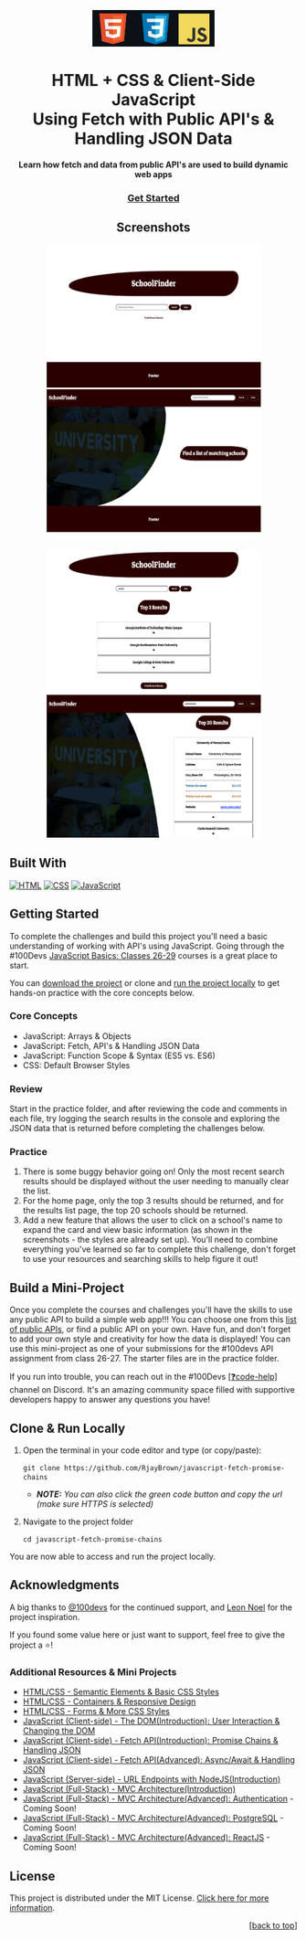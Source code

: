 <a name="readme-top"></a>

<!-- PROJECT LOGO -->
<div align="center">
  <a href="">
    <img src="screenshots/project-logo.png" alt="project-name" height="64">
  </a>
<h1 align="center">HTML + CSS & Client-Side JavaScript<br> Using Fetch with Public API's & Handling JSON Data</h1>
<h4>Learn how fetch and data from public API's are used to build dynamic web apps</h4>
</div>
<div align="center">
  <h3>
    <a href="#getting-started" target="_blank" rel="noreferrer noopener">Get Started</a>
  </h3>
</div>

<!-- SCREENSHOT -->
<h2 align="center">Screenshots</h2>

<div align="center">
  <img width="375" height="250" alt="project-screenshot" src="screenshots/project-screenshot.png">
  <img width="375" height="250" alt="project-screenshot" src="screenshots/project-screenshot-3.png">
  <h2 align="center"></h2>
</div>

<div align="center">
  <img width="375" height="250" alt="project-screenshot" src="screenshots/project-screenshot-2.png">
  <img width="375" height="250" alt="project-screenshot" src="screenshots/project-screenshot-4.png">
</div>

## Built With

[![HTML](https://img.shields.io/badge/HTML-%23282828?style=for-the-badge&logo=HTML5&logoColor=%23E34F26&logoSize=auto)](https://html.com/html5/) [![CSS](https://img.shields.io/badge/CSS-%23282828?style=for-the-badge&logo=CSS3&logoColor=%231572B6&logoSize=auto)](https://www.w3schools.com/css/default.asp) [![JavaScript](https://img.shields.io/badge/JAVASCRIPT-%23282828?style=for-the-badge&logo=javascript&logoColor=%23F7DF1E&logoSize=auto)](https://ecma-international.org/publications-and-standards/standards/ecma-262/)

<!-- GETTING STARTED -->

## Getting Started

To complete the challenges and build this project you'll need a basic understanding of working with API's using JavaScript. Going through the #100Devs [JavaScript Basics: Classes 26-29](https://communitytaught.org/class/build-a-simple-app-using-apis) courses is a great place to start.

You can [download the project](https://github.com/RjayBrown/javascript-fetch-promise-chains/archive/refs/heads/main.zip) or clone and [run the project locally](https://github.com/RjayBrown/javascript-fetch-promise-chains#clone--run-locally) to get hands-on practice with the core concepts below.

### Core Concepts

- JavaScript: Arrays & Objects
- JavaScript: Fetch, API's & Handling JSON Data
- JavaScript: Function Scope & Syntax (ES5 vs. ES6)
- CSS: Default Browser Styles

### Review

Start in the practice folder, and after reviewing the code and comments in each file, try logging the search results in the console and exploring the JSON data that is returned before completing the challenges below.

### Practice

1. There is some buggy behavior going on! Only the most recent search results should be displayed without the user needing to manually clear the list.
2. For the home page, only the top 3 results should be returned, and for the results list page, the top 20 schools should be returned.
3. Add a new feature that allows the user to click on a school's name to expand the card and view basic information (as shown in the screenshots - the styles are already set up). You'll need to combine everything you've learned so far to complete this challenge, don't forget to use your resources and searching skills to help figure it out!

## Build a Mini-Project

Once you complete the courses and challenges you'll have the skills to use any public API to build a simple web app!!! You can choose one from this [list of public APIs](https://github.com/public-apis/public-apis), or find a public API on your own. Have fun, and don't forget to add your own style and creativity for how the data is displayed! You can use this mini-project as one of your submissions for the #100devs API assignment from class 26-27. The starter files are in the practice folder.

If you run into trouble, you can reach out in the #100Devs [[❓code-help]](https://discord.com/channels/735923219315425401/735925942559440997) channel on Discord. It's an amazing community space filled with supportive developers happy to answer any questions you have!

## Clone & Run Locally

1. Open the terminal in your code editor and type (or copy/paste):

   ```
   git clone https://github.com/RjayBrown/javascript-fetch-promise-chains
   ```

   - _**NOTE:** You can also click the green code button and copy the url (make sure HTTPS is selected)_

2. Navigate to the project folder

   ```
   cd javascript-fetch-promise-chains
   ```

You are now able to access and run the project locally.

<!-- ACKNOWLEDGEMENTS -->

## Acknowledgments

A big thanks to [@100devs](https://github.com/100devs) for the continued support, and [Leon Noel](https://github.com/leonnoel) for the project inspiration.

If you found some value here or just want to support, feel free to give the project a ⭐️!

### Additional Resources & Mini Projects

- [HTML/CSS - Semantic Elements & Basic CSS Styles](https://github.com/RjayBrown/html-css-introduction)
- [HTML/CSS - Containers & Responsive Design](https://github.com/RjayBrown/html-css-responsive-design)
- [HTML/CSS - Forms & More CSS Styles](https://github.com/RjayBrown/html-css-forms-and-styles)
- [JavaScript (Client-side) - The DOM(Introduction): User Interaction & Changing the DOM](https://github.com/RjayBrown/javascript-dom-intro)
- [JavaScript (Client-side) - Fetch API(Introduction): Promise Chains & Handling JSON](https://github.com/RjayBrown/javascript-fetch-json-data)
- [JavaScript (Client-side) - Fetch API(Advanced): Async/Await & Handling JSON](https://github.com/RjayBrown/war-the-card-game)
- [JavaScript (Server-side) - URL Endpoints with NodeJS(Introduction)](https://github.com/RjayBrown/olympics-info)
- [JavaScript (Full-Stack) - MVC Architecture(Introduction)](https://github.com/RjayBrown/hello-world)
- [JavaScript (Full-Stack) - MVC Architecture(Advanced): Authentication](https://github.com/RjayBrown/story-book) - Coming Soon!
- [JavaScript (Full-Stack) - MVC Architecture(Advanced): PostgreSQL](https://github.com/RjayBrown/b-u-b) - Coming Soon!
- [JavaScript (Full-Stack) - MVC Architecture(Advanced): ReactJS](https://github.com/RjayBrown/) - Coming Soon!

<!-- LICENSE -->

## License

This project is distributed under the MIT License. [Click here for more information](LICENSE).

<p align="right">[<a href="#readme-top">back to top</a>]</p>
